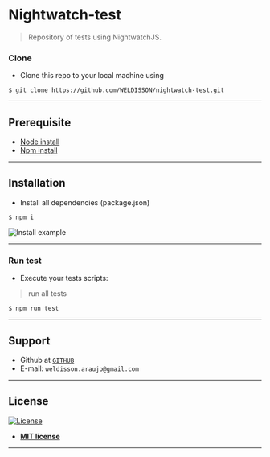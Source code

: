 # Nightwatch-test 

> Repository of tests using NightwatchJS.


### Clone
- Clone this repo to your local machine using 
``` shell
$ git clone https://github.com/WELDISSON/nightwatch-test.git
```
---
## Prerequisite
- [Node install](https://nodejs.org/en/download/)
- [Npm install](https://www.npmjs.com/get-npm)

---
## Installation
- Install all dependencies (package.json)
  
```shell
$ npm i
```
![Install example](https://media.giphy.com/media/ihkzPPsUGxicY8nRMg/giphy.gif)

---
### Run test
- Execute your tests scripts:

> run all tests
```shell
$ npm run test
```

---
## Support
- Github at <a href="https://github.com/WELDISSON" target="_blank">`GITHUB`</a>
- E-mail: `weldisson.araujo@gmail.com`

---
## License
[![License](http://img.shields.io/:license-mit-blue.svg?style=flat-square)](http://badges.mit-license.org)
- **[MIT license](http://opensource.org/licenses/mit-license.php)**

---